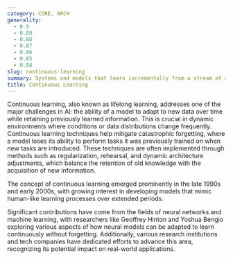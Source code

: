 ```yaml
---
category: CORE, ARCH
generality:
  - 0.9
  - 0.89
  - 0.88
  - 0.87
  - 0.86
  - 0.85
  - 0.84
slug: continuous-learning
summary: Systems and models that learn incrementally from a stream of data, updating their knowledge without forgetting previous information.
title: Continuous Learning
---
```


Continuous learning, also known as lifelong learning, addresses one of the major challenges in AI: the ability of a model to adapt to new data over time while retaining previously learned information. This is crucial in dynamic environments where conditions or data distributions change frequently. Continuous learning techniques help mitigate catastrophic forgetting, where a model loses its ability to perform tasks it was previously trained on when new tasks are introduced. These techniques are often implemented through methods such as regularization, rehearsal, and dynamic architecture adjustments, which balance the retention of old knowledge with the acquisition of new information.

The concept of continuous learning emerged prominently in the late 1990s and early 2000s, with growing interest in developing models that mimic human-like learning processes over extended periods.

Significant contributions have come from the fields of neural networks and machine learning, with researchers like Geoffrey Hinton and Yoshua Bengio exploring various aspects of how neural models can be adapted to learn continuously without forgetting. Additionally, various research institutions and tech companies have dedicated efforts to advance this area, recognizing its potential impact on real-world applications.
